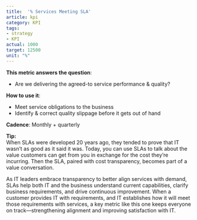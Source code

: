 ```yaml
---
title:  '% Services Meeting SLA' 
article: kpi
category: KPI
tags:
- strategy
- KPI
actual: 1000
target: 12500
unit: "%"
---
```


**This metric answers the question**:
* Are we delivering the agreed-to service performance & quality?

**How to use it**:
* Meet service obligations to the business
* Identify & correct quality slippage before it gets out of hand

**Cadence**:
Monthly + quarterly

**Tip:**  
When SLAs were developed 20 years ago, they tended to prove that IT wasn’t as good as it said it was. Today, you can use SLAs to talk about the value customers can get from you in exchange for the cost they’re incurring. Then the SLA, paired with cost transparency, becomes part of a value conversation.

As IT leaders embrace transparency to better align services with demand, SLAs help both IT and the business understand current capabilities, clarify business requirements, and drive continuous improvement. When a customer provides IT with requirements, and IT establishes how it will meet those requirements with services, a key metric like this one keeps everyone on track—strengthening alignment and improving satisfaction with IT.